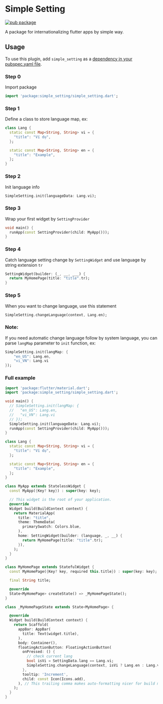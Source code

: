 # Simple Setting

[![pub package](https://img.shields.io/pub/v/simple_setting.svg)](https://pub.dev/packages/simple_setting)

A package for internationalizing flutter apps by simple way.

## Usage
To use this plugin, add `simple_setting` as a [dependency in your pubspec.yaml file](https://flutter.dev/docs/development/packages-and-plugins/using-packages).

### Step 0
Import package
```dart
import 'package:simple_setting/simple_setting.dart';
```

### Step 1
Define a class to store language map, ex:
```dart
class Lang {
  static const Map<String, String> vi = {
    "title": "Ví dụ",
  };

  static const Map<String, String> en = {
    "title": "Example",
  };
}
```

### Step 2
Init language info
```dart
SimpleSetting.init(languageData: Lang.vi);
```

### Step 3
Wrap your first widget by `SettingProvider`
```dart
void main() {
  runApp(const SettingProvider(child: MyApp()));
}
```

### Step 4
Catch language setting change by `SettingWidget` and use language by string extension `tr`
```dart
SettingWidget(builder: (_, __, ___) {
  return MyHomePage(title: "title".tr);
}
```

### Step 5
When you want to change language, use this statement
```dart
SimpleSetting.changeLanguage(context, Lang.en);
```

### Note:
If you need automatic change language follow by system language, you can parse `langMap` parameter to `init` function, ex:
```dart
SimpleSetting.init(langMap: {
    "en_US": Lang.en,
    "vi_VN": Lang.vi
});
```

### Full example
```dart
import 'package:flutter/material.dart';
import 'package:simple_setting/simple_setting.dart';

void main() {
  // SimpleSetting.init(langMap: {
  //   "en_US": Lang.en,
  //   "vi_VN": Lang.vi
  // });
  SimpleSetting.init(languageData: Lang.vi);
  runApp(const SettingProvider(child: MyApp()));
}

class Lang {
  static const Map<String, String> vi = {
    "title": "Ví dụ",
  };

  static const Map<String, String> en = {
    "title": "Example",
  };
}

class MyApp extends StatelessWidget {
  const MyApp({Key? key}) : super(key: key);

  // This widget is the root of your application.
  @override
  Widget build(BuildContext context) {
    return MaterialApp(
      title: "title",
      theme: ThemeData(
        primarySwatch: Colors.blue,
      ),
      home: SettingWidget(builder: (language, _, __) {
        return MyHomePage(title: "title".tr);
      }),
    );
  }
}

class MyHomePage extends StatefulWidget {
  const MyHomePage({Key? key, required this.title}) : super(key: key);

  final String title;

  @override
  State<MyHomePage> createState() => _MyHomePageState();
}

class _MyHomePageState extends State<MyHomePage> {

  @override
  Widget build(BuildContext context) {
    return Scaffold(
      appBar: AppBar(
        title: Text(widget.title),
      ),
      body: Container(),
      floatingActionButton: FloatingActionButton(
        onPressed: () {
          // check current lang
          bool isVi = SettingData.lang == Lang.vi;
          SimpleSetting.changeLanguage(context, isVi ? Lang.en : Lang.vi);
        },
        tooltip: 'Increment',
        child: const Icon(Icons.add),
      ), // This trailing comma makes auto-formatting nicer for build methods.
    );
  }
}
```